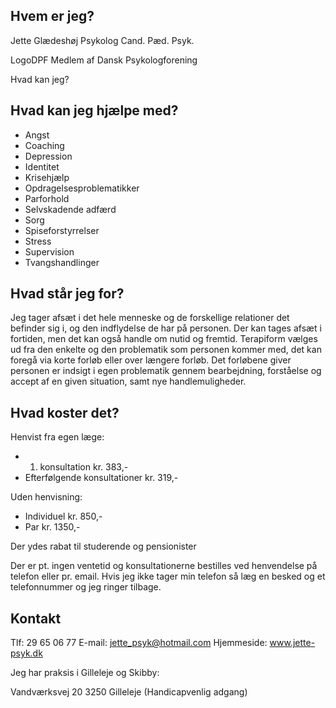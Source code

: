 ## Hvem er jeg?

Jette Glædeshøj
Psykolog
Cand. Pæd. Psyk.

LogoDPF
Medlem af Dansk Psykologforening

 Hvad kan jeg?

## Hvad kan jeg hjælpe med?

- Angst
- Coaching
- Depression
- Identitet
- Krisehjælp
- Opdragelsesproblematikker
- Parforhold
- Selvskadende adfærd
- Sorg
- Spiseforstyrrelser
- Stress
- Supervision
- Tvangshandlinger

## Hvad står jeg for?

Jeg tager afsæt i det hele menneske og de forskellige relationer det befinder sig i, og den indflydelse de har på personen. Der kan tages afsæt i fortiden, men det kan også handle om nutid og fremtid. Terapiform vælges ud fra den enkelte og den problematik som personen kommer med, det kan foregå via korte forløb eller over længere forløb. Det forløbene giver personen er indsigt i egen problematik gennem bearbejdning, forståelse og accept af en given situation, samt nye handlemuligheder.

## Hvad koster det?

Henvist fra egen læge:

- 1. konsultation kr. 383,-
- Efterfølgende konsultationer kr. 319,-

Uden henvisning:

- Individuel kr. 850,-
- Par kr. 1350,-

Der ydes rabat til studerende og pensionister

Der er pt. ingen ventetid og konsultationerne bestilles ved henvendelse på telefon eller pr. email.
Hvis jeg ikke tager min telefon så læg en besked og et telefonnummer og jeg ringer tilbage.

## Kontakt

Tlf: 29 65 06 77
E-mail: jette_psyk@hotmail.com
Hjemmeside: www.jette-psyk.dk

Jeg har praksis i Gilleleje og Skibby:

Vandværksvej 20
3250 Gilleleje
(Handicapvenlig adgang)
